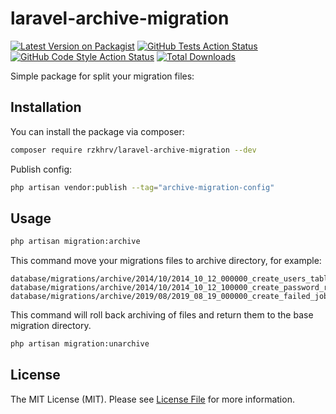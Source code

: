 # laravel-archive-migration

[![Latest Version on Packagist](https://img.shields.io/packagist/v/rzkhrv/laravel-archive-migration.svg?style=flat-square)](https://packagist.org/packages/rzkhrv/laravel-archive-migration)
[![GitHub Tests Action Status](https://img.shields.io/github/actions/workflow/status/rzkhrv/laravel-archive-migration/run-tests.yml?branch=main&label=tests&style=flat-square)](https://github.com/rzkhrv/laravel-archive-migration/actions?query=workflow%3Arun-tests+branch%3Amain)
[![GitHub Code Style Action Status](https://img.shields.io/github/actions/workflow/status/rzkhrv/laravel-archive-migration/fix-php-code-style-issues.yml?branch=main&label=code%20style&style=flat-square)](https://github.com/rzkhrv/laravel-archive-migration/actions?query=workflow%3A"Fix+PHP+code+style+issues"+branch%3Amain)
[![Total Downloads](https://img.shields.io/packagist/dt/rzkhrv/laravel-archive-migration.svg?style=flat-square)](https://packagist.org/packages/rzkhrv/laravel-archive-migration)

Simple package for split your migration files:

## Installation

You can install the package via composer:

```bash
composer require rzkhrv/laravel-archive-migration --dev
```

Publish config:
```bash
php artisan vendor:publish --tag="archive-migration-config"
```

## Usage

```bash
php artisan migration:archive
```
This command move your migrations files to archive directory, for example:
```
database/migrations/archive/2014/10/2014_10_12_000000_create_users_table.php
database/migrations/archive/2014/10/2014_10_12_100000_create_password_reset_tokens_table.php
database/migrations/archive/2019/08/2019_08_19_000000_create_failed_jobs_table.php
```

This command will roll back archiving of files and return them to the base migration directory.
```bash
php artisan migration:unarchive
```

## License

The MIT License (MIT). Please see [License File](LICENSE.md) for more information.
